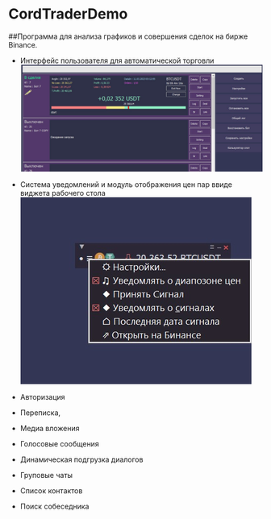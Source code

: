 # CordTraderDemo

##Программа для анализа графиков и совершения сделок на бирже Binance.

- Интерфейс пользователя для автоматической торговли
  ![Фото](/READMEFILES/1.jpg "Фото Программы")
  
- Система уведомлений и модуль отображения цен пар ввиде виджета рабочего стола
  ![Фото](/READMEFILES/2.jpg "Фото Программы")
- Aвторизация
- Переписка,
- Медиа вложения 
- Голосовые сообщения
- Динамическая подгрузка диалогов
- Груповые чаты
- Список контактов
- Поиск собеседника
